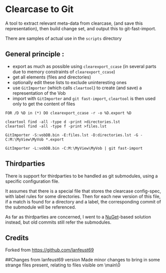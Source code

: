 # Clearcase to Git

A tool to extract relevant meta-data from clearcase, (and save this representation), then build change set, and output this to git-fast-import.

There are samples of actual use in the `scripts` directory

## General principle :
- export as much as possible using `clearexport_ccase` (in several parts due to memory constraints of `clearexport_ccase`)
- get all elements (files and directories)
- optionally edit these lists to exclude uninteresting ones
- use `GitImporter` (which calls `cleartool`) to create (and save) a representation of the Vob
- import with `GitImporter` and `git fast-import`, `cleartool` is then used only to get the content of files

```
FOR /D %D in (*) DO clearexport_ccase -r -o %D.export %D

cleartool find -all -type d -print >directories.lst
cleartool find -all -type f -print >files.lst

GitImporter -S:vobDB.bin -E:files.lst -D:directories.lst -G -C:M:\MyView\MyVob *.export

GitImporter -L:vobDB.bin -C:M:\MyView\MyVob | git fast-import
```

## Thirdparties
There is support for thirdparties to be handled as git submodules, using a specific configuration file.

It assumes that there is a special file that stores the clearcase config-spec, with label rules
for some directories. Then for each new version of this file, if a match is found for a directory
and a label, the corresponding commit of the submodule will be referenced.

As far as thirdparties are concerned, I went to a [NuGet](https://github.com/nuget/home)-based solution instead, but old commits still refer the submodules.

## Credits
Forked from https://github.com/lanfeust69

##Changes from lanfeust69 version
Made minor changes to bring in some strange files present, relating to files visible om \main\0
